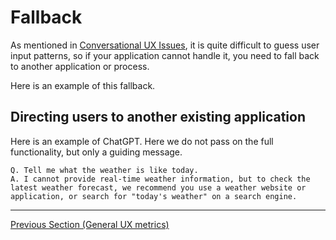# Fallback

As mentioned in [Conversational UX Issues](/guides/en/issues.md), it is quite difficult to guess user input patterns, so if your application cannot handle it, you need to fall back to another application or process.

Here is an example of this fallback.

## Directing users to another existing application

Here is an example of ChatGPT. Here we do not pass on the full functionality, but only a guiding message.

```
Q. Tell me what the weather is like today.
A. I cannot provide real-time weather information, but to check the latest weather forecast, we recommend you use a weather website or application, or search for "today's weather" on a search engine.
```

---

[Previous Section (General UX metrics)](/guides/en/metrics.md)

